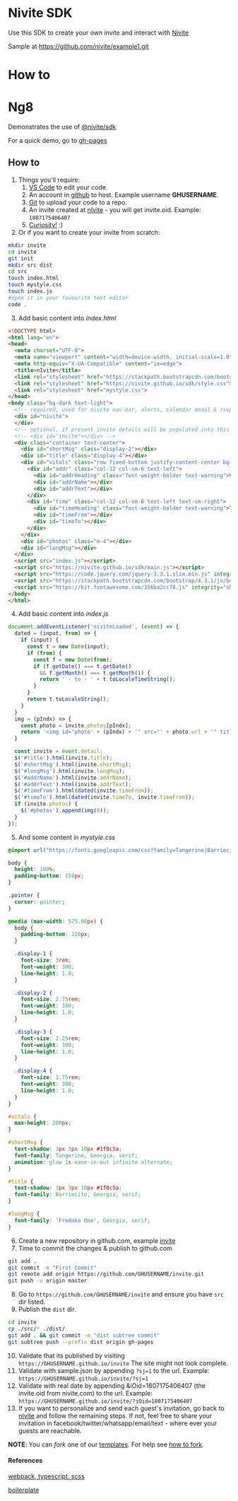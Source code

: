 # Nivite SDK
Use this SDK to create your own invite and interact with [Nivite](nivite.com)

Sample at https://github.com/nivite/example1.git

# How to

# Ng8
Demonstrates the use of [@nivite/sdk](https://github.com/nivite/sdk)

For a quick demo, go to [gh-pages](http://anandchakru.github.io/nivite/example1)

## How to
1. Things you'll require:
    1. [VS Code](https://code.visualstudio.com/) to edit your code.
    2. An account in [github](https://github.com/join) to host. Example username **GHUSERNAME**.
    3. [Git](https://www.linode.com/docs/development/version-control/how-to-install-git-on-linux-mac-and-windows/) to upload your code to a repo.
    4. An invite created at [nIvite](nivite.com) - you will get invite.oid. Example: `1807175406407`
    5. [Curiosity!](https://www.merriam-webster.com/dictionary/curiosity) :)
2. Or if you want to create your invite from scratch:
```sh
mkdir invite
cd invite
git init
mkdir src dist
cd src
touch index.html
touch mystyle.css
touch index.js
#open it in your favourite text editor
code .
```
3. Add basic content into *index.html*
```html
<!DOCTYPE html>
<html lang="en">
<head>
  <meta charset="UTF-8">
  <meta name="viewport" content="width=device-width, initial-scale=1.0">
  <meta http-equiv="X-UA-Compatible" content="ie=edge">
  <title>nIvite</title>
  <link rel="stylesheet" href="https://stackpath.bootstrapcdn.com/bootstrap/4.3.1/css/bootstrap.min.css" integrity="sha384-ggOyR0iXCbMQv3Xipma34MD+dH/1fQ784/j6cY/iJTQUOhcWr7x9JvoRxT2MZw1T" crossorigin="anonymous">
  <link rel="stylesheet" href="https://nivite.github.io/sdk/style.css">
  <link rel="stylesheet" href="mystyle.css">
</head>
<body class="bg-dark text-light">
  <!-- required, used for nivite nav-bar, alerts, calendar modal & rsvp modal -->
  <div id="nivite">
  </div>
  <!-- optional, if present invite details will be populated into this automatically -->
  <!-- <div id="invite"></div> -->
  <div class="container text-center">
    <div id="shortMsg" class="display-2"></div>
    <div id="title" class="display-4"></div>
    <div id="vitals" class="row fixed-bottom justify-content-center bg-dark text-light p-sm-4 p-3">
      <div id="addr" class="col-12 col-sm-6 text-left">
        <div id="addrHeading" class="font-weight-bolder text-warning">Venue</div>
        <div id="addrName"></div>
        <div id="addrText"></div>
      </div>
      <div id="time" class="col-12 col-sm-6 text-left text-sm-right">
        <div id="timeHeading" class="font-weight-bolder text-warning">Time</div>
        <div id="timeFrom"></div>
        <div id="timeTo"></div>
      </div>
    </div>
    <div id="photos" class="m-4"></div>
    <div id="longMsg"></div>
  </div>
  <script src="index.js"></script>
  <script src="https://nivite.github.io/sdk/main.js"></script>
  <script src="https://code.jquery.com/jquery-3.3.1.slim.min.js" integrity="sha384-q8i/X+965DzO0rT7abK41JStQIAqVgRVzpbzo5smXKp4YfRvH+8abtTE1Pi6jizo" crossorigin="anonymous"></script>
  <script src="https://stackpath.bootstrapcdn.com/bootstrap/4.3.1/js/bootstrap.min.js" integrity="sha384-JjSmVgyd0p3pXB1rRibZUAYoIIy6OrQ6VrjIEaFf/nJGzIxFDsf4x0xIM+B07jRM" crossorigin="anonymous"></script>
  <script src="https://kit.fontawesome.com/356ba2cc78.js" integrity="sha384-IwFbZvLB3nqmwJikzn6JZAqNDTwjFfauT4djixzjaxmR030Fd2gx05kWWwBLwRYZ" crossorigin="anonymous"></script>
</body>
</html>
```
4. Add basic content into *index.js*
```js
document.addEventListener('niviteLoaded', (event) => {
  dated = (input, from) => {
    if (input) {
      const t = new Date(input);
      if (from) {
        const f = new Date(from);
        if (f.getDate() === t.getDate()
          && f.getMonth() === t.getMonth()) {
          return ' - to - ' + t.toLocaleTimeString();
        }
      }
      return t.toLocaleString();
    }
  }
  img = (pIndx) => {
    const photo = invite.photos[pIndx];
    return '<img id="photo' + (pIndx) + '" src="' + photo.url + '" title="' + photo.title + '" class="img-fluid rounded shadow-lg' + (pIndx === 0 ? '' : 'd-none') + '" alt="' + (photo.description ? photo.description : photo.title) + '" data-tags="' + photo.tags + '">';
  }

  const invite = event.detail;
  $('#title').html(invite.title);
  $('#shortMsg').html(invite.shortMsg);
  $('#longMsg').html(invite.longMsg);
  $('#addrName').html(invite.addrName);
  $('#addrText').html(invite.addrText);
  $('#timeFrom').html(dated(invite.timeFrom));
  $('#timeTo').html(dated(invite.timeTo, invite.timeFrom));
  if (invite.photos) {
    $('#photos').append(img(0));
  }
});
```

5. And some content in *mystyle.css*
```css
@import url("https://fonts.googleapis.com/css?family=Tangerine|Barriecito|Righteous|Fredoka+One&display=swap");

body {
  height: 100%;
  padding-bottom: 150px;
}

.pointer {
  cursor: pointer;
}

@media (max-width: 575.98px) {
  body {
    padding-bottom: 220px;
  }

  .display-1 {
    font-size: 3rem;
    font-weight: 300;
    line-height: 1.0;
  }

  .display-2 {
    font-size: 2.75rem;
    font-weight: 300;
    line-height: 1.0;
  }

  .display-3 {
    font-size: 2.25rem;
    font-weight: 300;
    line-height: 1.0;
  }

  .display-4 {
    font-size: 1.75rem;
    font-weight: 300;
    line-height: 1.0;
  }
}

#vitals {
  max-height: 200px;
}

#shortMsg {
  text-shadow: 3px 3px 10px #1f8c5a;
  font-family: Tangerine, Georgia, serif;
  animation: glow 1s ease-in-out infinite alternate;
}

#title {
  text-shadow: 3px 3px 10px #1f8c5a;
  font-family: Barriecito, Georgia, serif;
}

#longMsg {
  font-family: 'Fredoka One', Georgia, serif;
}
```
6. Create a new repository in github.com, example [invite](https://github.com/GHUSERNAME/invite.git)
7. Time to commit the changes & publish to github.com
```sh
git add .
git commit -m "First Commit"
git remote add origin https://github.com/GHUSERNAME/invite.git
git push -u origin master
```
8. Go to `https://github.com/GHUSERNAME/invite` and ensure you have `src` dir listed.
9. Publish the `dist` dir.
```sh
cd invite
cp ./src/* ./dist/
git add . && git commit -m "dist subtree commit"
git subtree push --prefix dist origin gh-pages
```
10. Validate that its published by visiting `https://GHUSERNAME.github.io/invite` The site might not look complete.
11. Validate with sample.json by appending `?sj=1` to the url. Example: `https://GHUSERNAME.github.io/invite/?sj=1`
12. Validate with real date by appending &iOid=1807175406407 (the invite.oid from nivite.com) to the url. Example: `https://GHUSERNAME.github.io/invite/?iOid=1807175406407`
13. If you want to personalize and send each guest's invitation, go back to [nIvite](https://nivite.com) and follow the remaining steps. If not, feel free to share your invitation in facebook/twitter/whatsapp/email/text - where ever your guests are reachable.

**NOTE**: You can *fork* one of our [templates](https://github.com/nivite?q=template). For help see [how to fork](https://help.github.com/en/articles/fork-a-repo#fork-an-example-repository).


#### References

[webpack, typescript, scss](https://hackernoon.com/lets-start-with-webpack-4-91a0f1dba02e)

[boilerplate](https://github.com/thejsdeveloper/webpack4-setup)